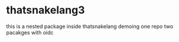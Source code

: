 # thatsnakelang3

this is a nested package inside thatsnakelang demoing one repo two pacakges with oidc